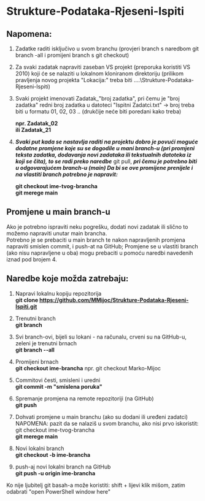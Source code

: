 # Strukture-Podataka-Rjeseni-Ispiti

## Napomena:
1. Zadatke raditi isključivo u svom branchu (provjeri branch s naredbom git branch -all i promijeni branch s git checkout)
2. Za svaki zadatak napraviti zaseban VS projekt (preporuka koristiti VS 2010) koji će se nalaziti u lokalnom kloniranom direktoriju (prilikom pravljenja novog projekta "Lokacija:" treba biti ....\Strukture-Podataka-Rjeseni-Ispiti\)
3. Svaki projekt imenovati Zadatak_"broj zadatka", pri čemu je "broj zadatka" redni broj zadatka u datoteci "Ispitni Zadatci.txt" -> broj treba biti u formatu 01, 02, 03 .. (drukčije neće biti poredani kako treba)

	 **npr. Zadatak_02**  
	 **ili Zadatak_21**  
	
4. ***Svaki put kada se nastavlja raditi na projektu dobro je povući moguće dodatne promjene koje su se dogodile u mani branch-u (pri promjeni teksta zadatka, dodavanja novi zadataka ili tekstualnih datoteka iz koji se čita), to se radi preko naredbe*** git pull, ***pri čemu je potrebno biti u odgovarajućem branch-u (main)  Da bi se ove promijene prenijele i na vlastiti branch potrebno je napravit:*** 

	 **git checkout ime-tvog-brancha**  
	 **git merege main**


## Promjene u main branch-u
Ako je potrebno ispraviti neku pogrešku, dodati novi zadatak ili slično to možemo napraviti unutar main brancha.  
Potrebno je se prebaciti u main branch te nakon napravljenih promjena napraviti smislen commit, i push-at na GitHub;
Promjene se u vlastiti branch (ako nisu napravljene u oba) mogu prebaciti u pomoću naredbi navedenih iznad pod brojem 4.

## Naredbe koje možda zatrebaju:

1. Napravi lokalnu kopiju repozitorija  
**git clone https://github.com/MMijoc/Strukture-Podataka-Rjeseni-Ispiti.git**

2. Trenutni branch  
**git branch**

3. Svi branch-ovi, bijeli su lokani - na računalu, crveni su na GitHub-u, zeleni je trenutni brnach  
**git branch --all**

4. Promijeni brnach  
**git checkout ime-brancha**
npr. git checkout Marko-Mijoc

5. Commitovi česti, smisleni i uredni  
 **git commit -m "smislena poruka"**

6. Spremanje promjena na remote repozitoriji (na GitHub)  
**git push**

7. Dohvati promjene u main branchu (ako su dodani ili uređeni zadatci)
NAPOMENA: pazit da se nalaziš u svom branchu, ako nisi prvo iskoristit: git checkout ime-tvog-brancha  
 **git merege main**

8. Novi lokalni branch  
 **git checkout -b ime-brancha**
 
9. push-aj novi lokalni branch na GitHub  
 **git push -u origin ime-brancha**


Ko nije ljubitelj git basah-a može koristiti: shift + lijevi klik mišom, zatim odabrati "open PowerShell window here"
